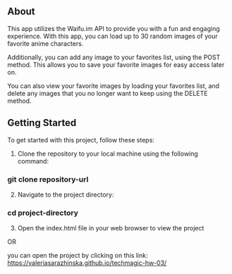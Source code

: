 ## About 
This app utilizes the Waifu.im API to provide you with a fun and engaging experience. With this app, you can load up to 30 random images of your favorite anime characters.

Additionally, you can add any image to your favorites list, using the POST method. This allows you to save your favorite images for easy access later on.

You can also view your favorite images by loading your favorites list, and delete any images that you no longer want to keep using the DELETE method.

## Getting Started
To get started with this project, follow these steps:

1. Clone the repository to your local machine using the following command:
### git clone repository-url
2. Navigate to the project directory:
### cd project-directory
3. Open the index.html file in your web browser to view the project

OR

you can open the project by clicking on this link: 
https://valeriasarazhinska.github.io/techmagic-hw-03/
